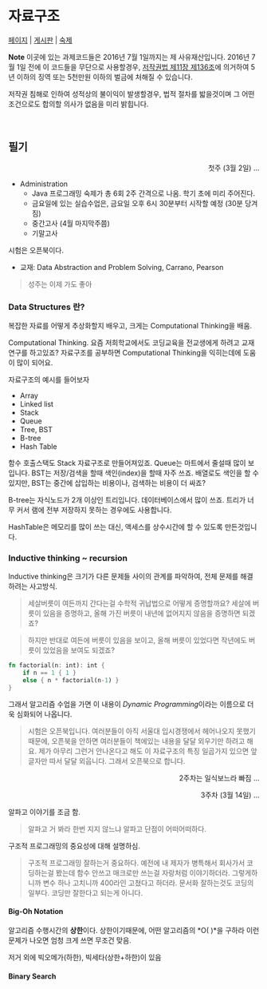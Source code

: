 자료구조
========

[페이지](http://soar.snu.ac.kr/course/ds/20161/) |
[게시판](http://soar.snu.ac.kr/course/board/ds2016) |
[숙제](http://soar.snu.ac.kr:8080/)

**Note** 이곳에 있는 과제코드들은 2016년 7월 1일까지는 제 사유재산입니다. 2016년
7월 1일 전에 이 코드들을 무단으로 사용할경우, [저작권법 제11장 제136조][law]에
의거하여 5년 이하의 징역 또는 5천만원 이하의 벌금에 처해질 수 있습니다.

저작권 침해로 인하여 성적상의 불이익이 발생할경우, 법적 절차를 밟을것이며 그
어떤 조건으로도 합의할 의사가 없음을 미리 밝힙니다.

[law]: http://www.law.go.kr/%EB%B2%95%EB%A0%B9/%EC%A0%80%EC%9E%91%EA%B6%8C%EB%B2%95

<br>

필기
--------

<p align=right>첫주 (3월 2일) ...</p>

- Administration
    - Java 프로그래밍 숙제가 총 6회 2주 간격으로 나옴. 학기 초에 미리 주어진다.
    - 금요일에 있는 실습수업은, 금요일 오후 6시 30분부터 시작할 예정 (30분 당겨짐)
    - 중간고사 (4월 마지막주쯤)
    - 기말고사

시험은 오픈북이다.

- 교재: Data Abstraction and Problem Solving, Carrano, Pearson

> 성주는 이제 가도 좋아

### Data Structures 란?
복잡한 자료를 어떻게 추상화할지 배우고, 크게는 Computational Thinking을 배움.

Computational Thinking. 요즘 저희학교에서도 코딩교육을 전교생에게 하려고
교재연구를 하고있죠? 자료구조를 공부하면 Computational Thinking을 익히는데에
도움이 많이 되어요.

자료구조의 예시를 들어보자

- Array
- Linked list
- Stack
- Queue
- Tree, BST
- B-tree
- Hash Table

함수 호출스택도 Stack 자료구조로 만들어져있죠. Queue는 마트에서 줄설때 많이
보입니다. BST는 저장/검색을 할때 색인(index)을 할때 자주 쓰죠. 배열로도 색인을
할 수 있지만, BST는 중간에 삽입하는 비용이나, 검색하는 비용이 더 싸죠?

B-tree는 자식노드가 2개 이상인 트리입니다. 데이터베이스에서 많이 쓰죠. 트리가
너무 커서 램에 전부 저장하지 못하는 경우에도 사용합니다.

HashTable은 메모리를 많이 쓰는 대신, 액세스를 상수시간에 할 수 있도록
만든것입니다.

### Inductive thinking ~ recursion
Inductive thinking은 크기가 다른 문제들 사이의 관계를 파악하여, 전체 문제를
해결하려는 사고방식.

> 세살버릇이 여든까지 간다는걸
수학적 귀납법으로 어떻게 증명할까요?
세살에 버릇이 있음을 증명하고,
올해 가진 버릇이 내년에 없어지지 않음을 증명하면
되겠죠?

> 하지만 반대로 여든에 버릇이 있음을 보이고, 올해 버릇이 있었다면 작년에도
버릇이 있었음을 보여도 되겠죠?

```rust
fn factorial(n: int): int {
    if n == 1 { 1 }
    else { n * factorial(n-1) }
}
```

그래서 알고리즘 수업을 가면 이 내용이 *Dynamic Programming*이라는 이름으로 더욱
심화되어 나옵니다.

> 시험은 오픈북입니다. 여러분들이 아직 서울대 입시경쟁에서 헤어나오지 못했기
때문에, 오픈북을 안하면 여러분들이 책에있는 내용을 달달 외우기만 하려고 해요.
제가 아무리 그런거 안나온다고 해도 이 자료구조의 특징 일곱가지 있으면 앞글자만
따서 달달 외웁니다. 그래서 오픈북으로 합니다.

<p align=right>2주차는 일식보느라 빠짐 ...</p>

<p align=right>3주차 (3월 14일) ...</p>

알파고 이야기를 조금 함.

> 알파고 거 봐라 한번 지지 않느냐 알파고 단점이 어떠어떠하다.

구조적 프로그래밍의 중요성에 대해 설명하심.

> 구조적 프로그래밍 잘하는거 중요하다. 예전에 내 제자가 병특해서 회사가서 코딩하는걸 봤는데 함수 안쓰고 매크로만 쓰는걸 자랑처럼 이야기하더라. 그렇게하니까 변수 하나 고치니까 400라인 고쳤다고 하더라. 문서화 잘하는것도 코딩의 일부다. 코딩만 잘한다고 되는게 아니다.

#### Big-Oh Notation
알고리즘 수행시간의 **상한**이다. 상한이기때문에, 어떤 알고리즘의 *O( )*을
구하라 이런 문제가 나오면 엄청 크게 쓰면 무조건 맞음.

저거 외에 빅오메가(하한), 빅세타(상한+하한)이 있음

#### Binary Search
